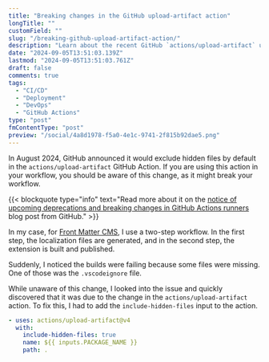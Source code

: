 ```yaml
---
title: "Breaking changes in the GitHub upload-artifact action"
longTitle: ""
customField: ""
slug: "/breaking-github-upload-artifact-action/"
description: "Learn about the recent GitHub `actions/upload-artifact` update that excludes hidden files by default, impacting workflows."
date: "2024-09-05T13:51:03.139Z"
lastmod: "2024-09-05T13:51:03.761Z"
draft: false
comments: true
tags:
  - "CI/CD"
  - "Deployment"
  - "DevOps"
  - "GitHub Actions"
type: "post"
fmContentType: "post"
preview: "/social/4a8d1978-f5a0-4e1c-9741-2f815b92dae5.png"
---
```


In August 2024, GitHub announced it would exclude hidden files by default in the `actions/upload-artifact` GitHub Action. If you are using this action in your workflow, you should be aware of this change, as it might break your workflow.

{{< blockquote type="info" text="Read more about it on the [notice of upcoming deprecations and breaking changes in GitHub Actions runners](https://github.blog/changelog/2024-08-19-notice-of-upcoming-deprecations-and-breaking-changes-in-github-actions-runners/) blog post from GitHub." >}}

In my case, for [Front Matter CMS](https://frontmatter.codes), I use a two-step workflow. In the first step, the localization files are generated, and in the second step, the extension is built and published.

Suddenly, I noticed the builds were failing because some files were missing. One of those was the `.vscodeignore` file.

While unaware of this change, I looked into the issue and quickly discovered that it was due to the change in the `actions/upload-artifact` action. To fix this, I had to add the `include-hidden-files` input to the action.

```yaml  3
- uses: actions/upload-artifact@v4
  with:
    include-hidden-files: true
    name: ${{ inputs.PACKAGE_NAME }}
    path: .
```